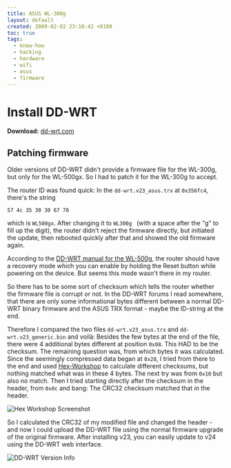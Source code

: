 ```yaml
---
title: ASUS WL-300g
layout: default
created: 2009-02-02 23:18:42 +0100
toc: true
tags:
  - know-how
  - hacking
  - hardware
  - wifi
  - asus
  - firmware
---
```

Install DD-WRT
==============

**Download:** [dd-wrt.com](http://www.dd-wrt.com/dd-wrtv2/down.php?path=downloads%2Fv24-sp1%2FConsumer%2FAsus%2FWL300g/)


Patching firmware
-----------------

Older versions of DD-WRT didn't provide a firmware file for the WL-300g, but only for the WL-500gx. So I had to patch it for the WL-300g to accept.

The router ID was found quick: In the `dd-wrt.v23_asus.trx` at `0x356fc4`, there's the string

```
57 4c 35 30 30 67 78
```

which is `WL500gx`. After changing it to `WL300g ` (with a space after the "g" to fill up the digit), the router didn't reject the firmware directly, but initiated the update, then rebooted quickly after that and showed the old firmware again.

According to the [DD-WRT manual for the WL-500g](http://www.dd-wrt.com/wiki/index.php/Installation#Asus_WL500G</u>.28Original.29), the router should have a recovery mode which you can enable by holding the Reset button while powering on the device. But seems this mode wasn't there in my router.

So there has to be some sort of checksum which tells the router whether the firmware file is corrupt or not. In the DD-WRT forums I read somewhere, that there are only some informational bytes different between a normal DD-WRT binary firmware and the ASUS TRX format - maybe the ID-string at the end.

Therefore I compared the two files `dd-wrt.v23_asus.trx` and `dd-wrt.v23_generic.bin` and voilà: Besides the few bytes at the end of the file, there were 4 additional bytes different at position `0x08`. This HAD to be the checksum. The remaining question was, from which bytes it was calculated. Since the seemingly compressed data began at `0x28`, I tried from there to the end and used [Hex-Workshop](http://www.hexworkshop.com/) to calculate different checksums, but nothing matched what was in these 4 bytes. The next try was from `0x10` but also no match. Then I tried starting directly after the checksum in the header, from `0x0c` and bang: The CRC32 checksum matched that in the header.

![Hex Workshop Screenshot](hexworks.png)

So I calculated the CRC32 of my modified file and changed the header - and now I could upload the DD-WRT file using the normal firmware upgrade of the original firmware. After installing v23, you can easily update to v24 using the DD-WRT web interface.

![DD-WRT Version Info](ddwrt.png)
